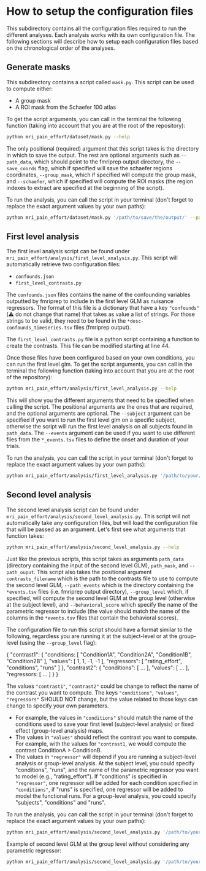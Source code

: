 # How to setup the configuration files

This subdirectory contains all the configuration files required to run the different analyses. Each analysis works with its own configuration file. The following sections will describe how to setup each configuration files based on the chronological order of the analyses.

## Generate masks

This subdirectory contains a script called `mask.py`. This script can be used to compute either:
- A group mask
- A ROI mask from the Schaefer 100 atlas

To get the script arguments, you can call in the terminal the following function (taking into account that you are at the root of the repository):

```bash
python mri_pain_effort/dataset/mask.py --help
```

The only positional (required) argument that this script takes is the directory in which to save the output. The rest are optional arguments such as `--path_data`, which should point to the fmriprep output directory, the `--save_coords` flag, which if specified will save the schaefer regions coordinates, `--group_mask`, which if specified will compute the group mask, and `--schaefer`, which if specified will compute the ROI masks (the region indexes to extract are specified at the beginning of the script).

To run the analysis, you can call the script in your terminal (don't forget to replace the exact argument values by your own paths):

```bash
python mri_pain_effort/dataset/mask.py '/path/to/save/the/output/' --path_data '/path/to/your/fmriprepoutput/' --group_mask --schaefer
```

## First level analysis

The first level analysis script can be found under `mri_pain_effort/analysis/first_level_analysis.py`. This script will automatically retrieve two configuration files:
- `confounds.json`
- `first_level_contrasts.py`

The `confounds.json` files contains the name of the confounding variables outputted by fmriprep to include in the first level GLM as nuisance regressors. The format of this file is a dictionary that have a key `"confounds"` (:warning: do not change that name) that takes as value a list of strings. For those strings to be valid, they need to be found in the `*desc-confounds_timeseries.tsv` files (fmriprep output).

The `first_level_contrasts.py` file is a python script containing a function to create the contrasts. This file can be modified starting at line 44.

Once those files have been configured based on your own conditions, you can run the first level glm. To get the script arguments, you can call in the terminal the following function (taking into account that you are at the root of the repository):

```bash
python mri_pain_effort/analysis/first_level_analysis.py --help
```

This will show you the different arguments that need to be specified when calling the script. The positional arguments are the ones that are required, and the optional arguments are optional. The `--subject` argument can be specified if you want to run the first level glm on a specific subject, otherwise the script will run the first level analysis on all subjects found in `path_data`. The `--events` argument can be used if you want to use different files from the `*_events.tsv` files to define the onset and duration of your trials.

To run the analysis, you can call the script in your terminal (don't forget to replace the exact argument values by your own paths):

```bash
python mri_pain_effort/analysis/first_level_analysis.py '/path/to/your/fmriprepoutput/' '/path/to/your/group/level/mask/mymask.nii.gz' '/path/to/save/the/data/'
```

## Second level analysis

The second level analysis script can be found under `mri_pain_effort/analysis/second_level_analysis.py`. This script will not automatically take any configuration files, but will load the configuration file that will be passed as an argument. Let's first see what arguments that function takes:

```bash
python mri_pain_effort/analysis/second_level_analysis.py --help
```

Just like the previous scripts, this script takes as arguments `path_data` (directory containing the input of the second level GLM), `path_mask`, and `--path_ouput`. This script also takes the positional argument `contrasts_filename` which is the path to the contrasts file to use to compute the second level GLM, `--path_events` which is the directory containing the `*events.tsv` files (i.e. fmriprep output directory), `--group_level` which, if specified, will compute the second level GLM at the group level (otherwise at the subject level), and `--behavioral_score` which specify the name of the parametric regressor to include (the value should match the name of the columns in the `*events.tsv` files that contain the behavioral scores).

The configuration file to run this script should have a format similar to the following, regardless you are running it at the subject-level or at the group-level (using the `--group_level` flag):

{
    "contrast1": {
        "conditions: [
            "Condition1A",
            "Condition2A",
            "Condition1B",
            "Condition2B"
        ],
        "values": [
            1,
            1,
            -1,
            -1
        ],
        "regressors": [
            "rating_effort",
            "conditions",
            "runs"
        ] 
    },
    "contrast2": {
        "conditions": [
            ...
        ],
        "values": [
            ...
        ],
        "regressors: [
            ...
        ]
    }
}

The values `"contrast1"`, `"contrast2"` could be change to reflect the name of the contrast you want to compute. The keys `"conditions"`, `"values"`, `"regressors"` SHOULD NOT change, but the value related to those keys can change to specify your own parameters. 
- For example, the values in `"conditions"` should match the name of the conditions used to save your first level (subject-level analysis) or fixed effect (group-level analysis) maps. 
- The values in `"values"` should reflect the contrast you want to compute. For example, with the values for `"contrast1`, we would compute the contrast ConditionA > ConditionB. 
- The values in `"regressor"` will depend if you are running a subject-level analysis or group-level analysis. At the subject level, you could specify "conditions", "runs", and the name of the parametric regressor you want to model (e.g., "rating_effort"). If "conditions" is specified in `"regressor"`, one regressor will be added for each condition specified in `"conditions"`, if "runs" is specified, one regressor will be added to model the functional runs. For a group-level analysis, you could specify "subjects", "conditions" and "runs".

To run the analysis, you can call the script in your terminal (don't forget to replace the exact argument values by your own paths):

```bash
python mri_pain_effort/analysis/second_level_analysis.py '/path/to/your/second/level/input/' '/path/to/your/group/level/mask/mymask.nii.gz' 'your_second_level_config_file.json' --path_ouput '/path/to/save/the/data/' --path_events '/path/to/your/fmriprepoutput/' --behavioral_score 'rating_effort' 
```

Example of second level GLM at the group level without considering any parametric regressor:

```bash
python mri_pain_effort/analysis/second_level_analysis.py '/path/to/your/second/level/input/' '/path/to/your/group/level/mask/mymask.nii.gz' 'your_second_level_config_file_group_level.json' --path_ouput '/path/to/save/the/data/' --group_level
```